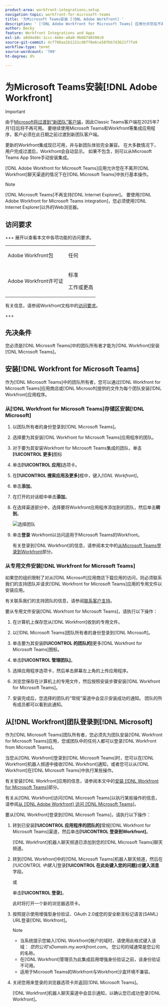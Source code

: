 ```yaml
---
product-area: workfront-integrations;setup
navigation-topic: workfront-for-microsoft-teams
title: '为Microsoft Teams安装 [!DNL Adobe Workfront] '
description: ' [!DNL Adobe Workfront for Microsoft Teams] 应用允许您在不离开 [!DNL Workfront] 聊天频道的情况下在 [!DNL Microsoft Teams] 中执行基本操作。'
author: Becky
feature: Workfront Integrations and Apps
exl-id: a8d4e48c-1ccc-4e6e-a0a0-9b68748590c0
source-git-commit: 4cf780aa1b1221cd6ff8e6ce58fbb7d3621f7fa9
workflow-type: tm+mt
source-wordcount: '709'
ht-degree: 0%

---
```


# 为Microsoft Teams安装[!DNL Adobe Workfront]

<!-- Audited: 1/2024 -->

>[!IMPORTANT]
>
>由于[Microsoft将过渡到“新团队”客户端](https://learn.microsoft.com/en-us/microsoftteams/teams-classic-client-end-of-availability)，因此Classic Teams客户端在2025年7月1日后将不再可用。 要继续使用Microsoft Teams和Workfront等集成应用程序，客户必须在此日期之前过渡到新团队客户端。
>
>更新的Workfront集成现已可用，并与新团队体验完全兼容。 在大多数情况下，用户完成过渡后，Workfront会自动显示。 如果不包含，则可以从Microsoft Teams App Store手动安装集成。


[!DNL Adobe Workfront for Microsoft Teams]应用允许您在不离开[!DNL Workfront]聊天渠道的情况下在[!DNL Microsoft Teams]中执行基本操作。

>[!NOTE]
>
>[!DNL Microsoft Teams]不再支持[!DNL Internet Explorer]。 要使用[!DNL Adobe Workfront for Microsoft Teams integration]，您必须使用[!DNL Internet Explorer]以外的Web浏览器。




## 访问要求

+++ 展开以查看本文中各项功能的访问要求。

<table style="table-layout:auto"> 
 <col> 
 <col> 
 <tbody> 
  <tr> 
   <td role="rowheader">Adobe Workfront包</td> 
   <td> <p>任何</p> </td> 
  </tr> 
  <tr> 
   <td role="rowheader">Adobe Workfront许可证</td> 
   <td> <p>标准</p>
   <p>工作或更高</p> </td> 
  </tr> 
 </tbody> 
</table>

有关信息，请参阅Workfront文档中的[访问要求](/help/quicksilver/administration-and-setup/add-users/access-levels-and-object-permissions/access-level-requirements-in-documentation.md)。

+++

## 先决条件

您必须是[!DNL Microsoft Teams]中的团队所有者才能为[!DNL Workfront]安装[!DNL Microsoft Teams]。

## 安装[!DNL Workfront for Microsoft Teams]

作为[!DNL Microsoft Teams]中的团队所有者，您可以通过[!DNL Workfront for Microsoft Teams]应用商店或[!DNL Microsoft]提供的文件为每个团队安装[!DNL Workfront]应用程序。

### 从[!DNL Workfront for Microsoft Teams]存储区安装[!DNL Microsoft]

1. 以团队所有者的身份登录到[!DNL Microsoft Teams]。
1. 选择要为其安装[!DNL Workfront for Microsoft Teams]应用程序的团队。
1. 对于要为其安装Workfront for Microsoft Teams集成的团队，单击&#x200B;**[!UICONTROL 更多]**&#x200B;图标
1. 单击&#x200B;**[!UICONTROL 应用]**&#x200B;选项卡。
1. 在&#x200B;**[!UICONTROL 搜索应用及更多]**&#x200B;框中，键入&#x200B;*[!DNL Workfront]*。
1. 单击&#x200B;**添加**。
1. 在打开的对话框中单击&#x200B;**添加**。
1. 在选择渠道部分中，选择要将Workfront应用程序添加到的团队，然后单击&#x200B;**转到**。

   ![选择团队](assets/select-a-team.png)
1. 单击&#x200B;**登录** Workfront以访问适用于Microsoft Teams的Workfront。

   有关登录到[!DNL Workfront]的信息，请参阅本文中的[从Microsoft Teams登录到Workfront](#log-in-to-workfront-from-microsoft-teams)部分。

### 从专用文件安装[!DNL Workfront for Microsoft Teams]

如果您的组织限制了对从[!DNL Microsoft]应用商店下载应用的访问，则必须联系我们的支持团队并请求[!DNL Workfront for Microsoft Teams]应用的专用文件以安装应用。

有关联系我们的支持团队的信息，请参阅[联系客户支持](../../workfront-basics/tips-tricks-and-troubleshooting/contact-customer-support.md)。

要从专用文件安装[!DNL Workfront for Microsoft Teams]，请执行以下操作：

1. 在计算机上保存您从[!DNL Workfront]收到的专用文件。
1. 以[!DNL Microsoft Teams]团队所有者的身份登录到[!DNL Microsoft]。
1. 单击要为其安装&#x200B;**[!UICONTROL 的团队的]**&#x200B;更多[!DNL Workfront for Microsoft Teams]图标。

1. 单击&#x200B;**[!UICONTROL 管理团队]**。
1. 选择应用程序选项卡，然后单击屏幕左上角的上传应用程序。
1. 浏览您保存在计算机上的专用文件，然后按照安装步骤安装[!DNL Workfront for Microsoft Teams]。
1. 安装完成后，您选择的团队的“常规”渠道中会显示安装成功的通知。 团队的所有成员都可以看到此通知。

## 从[!DNL Workfront]团队登录到[!DNL Microsoft]

作为[!DNL Microsoft Teams]团队所有者，您必须先为团队安装[!DNL Workfront for Microsoft Teams]应用，您或团队中的任何人都可以登录[!DNL Workfront from Microsoft Teams]。

当您从[!DNL Workfront]登录到[!DNL Microsoft Teams]时，您可以在[!DNL Workfront]机器人频道中接收[!DNL Workfront]通知，或者您可以从[!DNL Workfront]在[!DNL Microsoft Teams]中执行某些操作。

有关安装[!DNL Workfront]应用的信息，请参阅本文中的[安装 [!DNL Workfront for Microsoft Teams]](#install-workfront-for-microsoft-teams)部分。

有关从[!DNL Workfront]访问[!DNL Microsoft Teams]以执行某些操作的信息，请参阅[从 [!DNL Adobe Workfront] 访问 [!DNL Microsoft Teams]](../../workfront-integrations-and-apps/using-workfront-with-microsoft-teams/access-workfront-from-ms-teams.md)。

要从[!DNL Workfront]登录到[!DNL Microsoft Teams]，请执行以下操作：

1. 转到已安装&#x200B;**[!UICONTROL 应用程序的团队的]**&#x200B;常规[!DNL Workfront for Microsoft Teams]渠道，然后单击&#x200B;**[!UICONTROL 登录到Workfront]**。

   [!DNL Workfront]机器人聊天频道已添加到您的[!DNL Microsoft Teams]聊天频道。

1. 转到[!DNL Workfront]中的[!DNL Microsoft Teams]机器人聊天频道，然后在&#x200B;*[!UICONTROL 中键入]*&#x200B;登录&#x200B;**[!UICONTROL 在此处键入您的问题]**&#x200B;或&#x200B;**键入消息**&#x200B;字段。

   或

   单击&#x200B;**[!UICONTROL 登录]**。

   此时将打开一个新的浏览器选项卡。

1. 按照提示使用增强型身份验证、OAuth 2.0或您的安全断言标记语言(SAML) URL登录[!DNL Workfront]。

   >[!NOTE]
   >
   >* 当系统提示您输入[!DNL Workfront]帐户的域时，请使用此格式键入该域： *您的公司&#39;sDomain.my.workfront.com*。 您公司的域通常是您公司的名称。
   >* 在[!DNL Workfront]管理员为此集成启用增强身份验证之前，该身份验证不可用。
   >* 适用于Microsoft Teams的Workfront与Workfront沙盒环境不兼容。


1. 关闭您用来登录的浏览器选项卡并返回[!DNL Microsoft Teams]。

   [!DNL Workfront]机器人聊天渠道中会显示通知，以确认您已成功登录[!DNL Workfront]。

